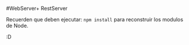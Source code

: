 #WebServer+ RestServer

Recuerden que deben ejecutar: ``npm install`` para reconstruir los modulos de Node.

:D